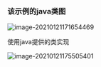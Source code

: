 ### 该示例的java类图

![image-20210121171654469](https://tva1.sinaimg.cn/large/008eGmZEgy1gmvfqjzk4dj30x40qktbg.jpg)

使用java提供的类实现

![image-20210121175505401](https://tva1.sinaimg.cn/large/008eGmZEgy1gmvgu7yzjzj30lo0hsjst.jpg)

